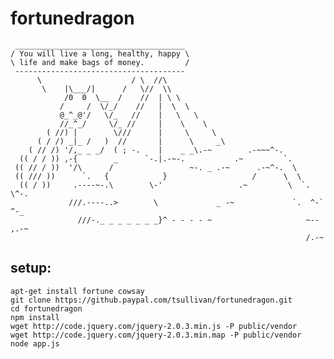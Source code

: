 
fortunedragon
=============

	 ______________________________________
	/ You will live a long, healthy, happy \
	\ life and make bags of money.         /
	 --------------------------------------
	      \                    / \  //\
	       \    |\___/|      /   \//  \\
	            /0  0  \__  /    //  | \ \
	           /     /  \/_/    //   |  \  \
	           @_^_@'/   \/_   //    |   \   \
	           //_^_/     \/_ //     |    \    \
	        ( //) |        \///      |     \     \
	      ( / /) _|_ /   )  //       |      \     _\
	    ( // /) '/,_ _ _/  ( ; -.    |    _ _\.-~        .-~~~^-.
	  (( / / )) ,-{        _      `-.|.-~-.           .~         `.
	 (( // / ))  '/\      /                 ~-. _ .-~      .-~^-.  \
	 (( /// ))      `.   {            }                   /      \  \
	  (( / ))     .----~-.\        \-'                 .~         \  `. \^-.
	             ///.----..>        \             _ -~             `.  ^-`  ^-_
	               ///-._ _ _ _ _ _ _}^ - - - - ~                     ~-- ,.-~
	                                                                  /.-~

## setup:

	apt-get install fortune cowsay
	git clone https://github.paypal.com/tsullivan/fortunedragon.git
	cd fortunedragon
	npm install
	wget http://code.jquery.com/jquery-2.0.3.min.js -P public/vendor
	wget http://code.jquery.com/jquery-2.0.3.min.map -P public/vendor
	node app.js
